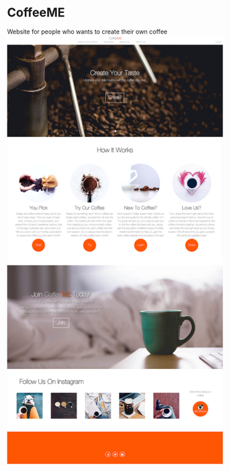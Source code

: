 # CoffeeME
Website for people who wants to create their own coffee
![Screen Shot of the full page](https://raw.githubusercontent.com/nanakogawa/coffee-me/master/images/screenshots/coffeeme.png)
